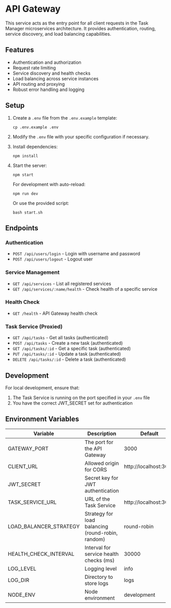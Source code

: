 # API Gateway

This service acts as the entry point for all client requests in the Task Manager microservices architecture. It provides authentication, routing, service discovery, and load balancing capabilities.

## Features

- Authentication and authorization
- Request rate limiting
- Service discovery and health checks
- Load balancing across service instances
- API routing and proxying
- Robust error handling and logging

## Setup

1. Create a `.env` file from the `.env.example` template:
   ```
   cp .env.example .env
   ```

2. Modify the `.env` file with your specific configuration if necessary.

3. Install dependencies:
   ```
   npm install
   ```

4. Start the server:
   ```
   npm start
   ```
   
   For development with auto-reload:
   ```
   npm run dev
   ```
   
   Or use the provided script:
   ```
   bash start.sh
   ```

## Endpoints

### Authentication
- `POST /api/users/login` - Login with username and password
- `POST /api/users/logout` - Logout user

### Service Management
- `GET /api/services` - List all registered services
- `GET /api/services/:name/health` - Check health of a specific service

### Health Check
- `GET /health` - API Gateway health check

### Task Service (Proxied)
- `GET /api/tasks` - Get all tasks (authenticated)
- `POST /api/tasks` - Create a new task (authenticated)
- `GET /api/tasks/:id` - Get a specific task (authenticated)
- `PUT /api/tasks/:id` - Update a task (authenticated)
- `DELETE /api/tasks/:id` - Delete a task (authenticated)

## Development

For local development, ensure that:

1. The Task Service is running on the port specified in your `.env` file
2. You have the correct JWT_SECRET set for authentication

## Environment Variables

| Variable | Description | Default |
|----------|-------------|---------|
| GATEWAY_PORT | The port for the API Gateway | 3000 |
| CLIENT_URL | Allowed origin for CORS | http://localhost:3000 |
| JWT_SECRET | Secret key for JWT authentication | |
| TASK_SERVICE_URL | URL of the Task Service | http://localhost:3001 |
| LOAD_BALANCER_STRATEGY | Strategy for load balancing (round-robin, random) | round-robin |
| HEALTH_CHECK_INTERVAL | Interval for service health checks (ms) | 30000 |
| LOG_LEVEL | Logging level | info |
| LOG_DIR | Directory to store logs | logs |
| NODE_ENV | Node environment | development | 
